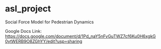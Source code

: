 # asl_project
Social Force Model for Pedestrian Dynamics

Google Docs Link:
https://docs.google.com/document/d/1Pd_naY5nFvGuTWZ7cf6Ku0H6xgkG0ytWERB9O8ZGhYY/edit?usp=sharing
